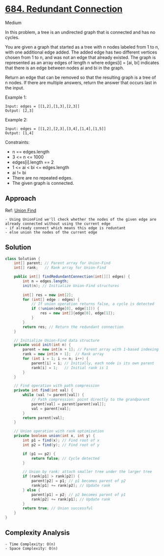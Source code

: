 # [684. Redundant Connection](https://leetcode.com/problems/redundant-connection/)
Medium


In this problem, a tree is an undirected graph that is connected and has no cycles.

You are given a graph that started as a tree with n nodes labeled from 1 to n, with one additional edge added. The added edge has two different vertices chosen from 1 to n, and was not an edge that already existed. The graph is represented as an array edges of length n where edges[i] = [ai, bi] indicates that there is an edge between nodes ai and bi in the graph.

Return an edge that can be removed so that the resulting graph is a tree of n nodes. If there are multiple answers, return the answer that occurs last in the input.

 

Example 1:
```
Input: edges = [[1,2],[1,3],[2,3]]
Output: [2,3]
```
Example 2:
```
Input: edges = [[1,2],[2,3],[3,4],[1,4],[1,5]]
Output: [1,4]
 ```

Constraints:

- n == edges.length
- 3 <= n <= 1000
- edges[i].length == 2
- 1 <= ai < bi <= edges.length
- ai != bi
- There are no repeated edges.
- The given graph is connected.

## Approach
Ref: [Union Find](https://github.com/dipjul/NeetCode-150/blob/e7002953ae531e571f4d148f591a265dda256d7d/Algorithms/1.UnionFind.md)
```
- Using UnionFind we'll check whether the nodes of the given edge are already connected without using the current edge
- if already connect which means this edge is reduntant
- else union the nodes of the current edge
```

## Solution
```java
class Solution {
    int[] parent; // Parent array for Union-Find
    int[] rank;   // Rank array for Union-Find

    public int[] findRedundantConnection(int[][] edges) {
        int n = edges.length;
        init(n); // Initialize Union-Find structures
        
        int[] res = new int[2];
        for (int[] edge : edges) {
            // If union operation returns false, a cycle is detected
            if (!union(edge[0], edge[1])) {
                res = new int[]{edge[0], edge[1]};
            }
        }
        return res; // Return the redundant connection
    }

    // Initialize Union-Find data structure
    private void init(int n) {
        parent = new int[n + 1]; // Parent array with 1-based indexing
        rank = new int[n + 1];  // Rank array
        for (int i = 1; i <= n; i++) {
            parent[i] = i; // Initially, each node is its own parent
            rank[i] = 1;   // Initial rank is 1
        }
    }

    // Find operation with path compression
    private int find(int val) {
        while (val != parent[val]) {
            // Path compression: point directly to the grandparent
            parent[val] = parent[parent[val]];
            val = parent[val];
        }
        return parent[val];
    }

    // Union operation with rank optimization
    private boolean union(int x, int y) {
        int p1 = find(x); // Find root of x
        int p2 = find(y); // Find root of y

        if (p1 == p2) {
            return false; // Cycle detected
        }

        // Union by rank: attach smaller tree under the larger tree
        if (rank[p1] > rank[p2]) {
            parent[p2] = p1; // p1 becomes parent of p2
            rank[p1] += rank[p2]; // Update rank
        } else {
            parent[p1] = p2; // p2 becomes parent of p1
            rank[p2] += rank[p1]; // Update rank
        }
        return true; // Union successful
    }
}

```

## Complexity Analysis
```
- Time Complexity: O(n)
- Space Complexity: O(n)
```
